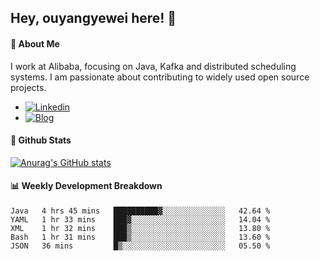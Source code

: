 ## Hey, ouyangyewei here! :wave:

#### :rocket: About Me
I work at Alibaba, focusing on Java, Kafka and distributed scheduling systems. I am passionate about contributing to widely used open source projects.

- [![Linkedin](https://img.shields.io/badge/LinkedIn-ouyangyewei-blue)](https://www.linkedin.com/in/ouyangyewei/)
- [![Blog](https://img.shields.io/badge/Blog-yeweiouyang-orange)](https://blog.csdn.net/yeweiouyang)

#### :star2: Github Stats
[![Anurag's GitHub stats](https://github-readme-stats.vercel.app/api?username=ouyangyewei&show_icons=true&cache_seconds=3600&theme=tokyonight)](https://github.com/anuraghazra/github-readme-stats)

#### :bar_chart: Weekly Development Breakdown
<!--START_SECTION:waka-->
```text
Java   4 hrs 45 mins   ██████████▓░░░░░░░░░░░░░░   42.64 % 
YAML   1 hr 33 mins    ███▓░░░░░░░░░░░░░░░░░░░░░   14.04 % 
XML    1 hr 32 mins    ███▒░░░░░░░░░░░░░░░░░░░░░   13.80 % 
Bash   1 hr 31 mins    ███▒░░░░░░░░░░░░░░░░░░░░░   13.60 % 
JSON   36 mins         █▒░░░░░░░░░░░░░░░░░░░░░░░   05.50 % 
```
<!--END_SECTION:waka-->
